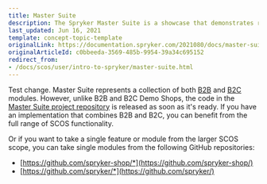 ```yaml
---
title: Master Suite
description: The Spryker Master Suite is a showcase that demonstrates ready-to-use B2C-specific and B2B-specific Spryker features in a live implementation.
last_updated: Jun 16, 2021
template: concept-topic-template
originalLink: https://documentation.spryker.com/2021080/docs/master-suite
originalArticleId: c0bbeeda-3569-485b-9954-39a34c695152
redirect_from:
- /docs/scos/user/intro-to-spryker/master-suite.html
---
```


Test change. Master Suite represents a collection of both [B2B](/docs/about/all/b2b-suite.html) and [B2C](/docs/about/all/b2c-suite.html) modules. However, unlike B2B and B2C Demo Shops, the code in the [Master Suite project repository](https://github.com/spryker-shop/suite) is released as soon as it's ready. If you have an implementation that combines B2B and B2C, you can benefit from the full range of SCOS functionality.

Or if you want to take a single feature or module from the larger SCOS scope, you can take single modules from the following GitHub repositories:
* [https://github.com/spryker-shop/*](https://github.com/spryker-shop/)
* [https://github.com/spryker/*](https://github.com/spryker/)
